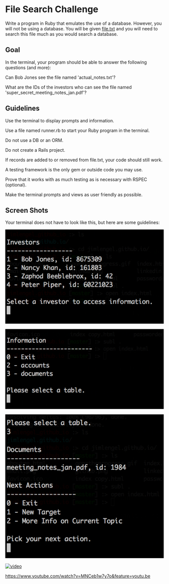 # File Search Challenge

Write a program in Ruby that emulates the use of a database. However, you will not be using a database. You will be given [file.txt](file.txt) and you will need to search this file much as you would search a database. 

## Goal 

In the terminal, your program should be able to answer the following questions (and more):

Can Bob Jones see the file named 'actual_notes.txt'?

What are the IDs of the investors who can see the file named 'super_secret_meeting_notes_jan.pdf'?

## Guidelines

Use the terminal to display prompts and information. 

Use a file named runner.rb to start your Ruby program in the terminal.

Do not use a DB or an ORM.

Do not create a Rails project.

If records are added to or removed from file.txt, your code should still work.

A testing framework is the only gem or outside code you may use.

Prove that it works with as much testing as is necessary with RSPEC (optional).

Make the terminal prompts and views as user friendly as possible.

## Screen Shots

Your terminal does not have to look like this, but here are some guidelines:

![investors](1.png)

![information](2.png)

![documents](3.png)


[![video](video.jpg)](http://www.youtube.com/watch?v=MNCeb1w7y7o&feature=youtu.be)


https://www.youtube.com/watch?v=MNCeb1w7y7o&feature=youtu.be


